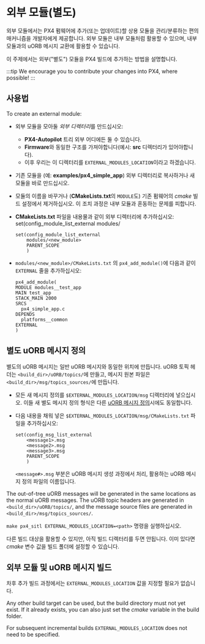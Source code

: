 # 외부 모듈(별도)

외부 모듈에서는 PX4 펌웨어에 추가(또는 업데이트)할 상용 모듈을 관리/분류하는 편의 매커니즘을 개발자에게 제공합니다. 외부 모듈은 내부 모듈처럼 활용할 수 있으며, 내부 모듈과의 uORB 메시지 교환에 활용할 수 있습니다.

이 주제에서는 외부("별도") 모듈을 PX4 빌드에 추가하는 방법을 설명합니다.

:::tip
We encourage you to contribute your changes into PX4, where possible!
:::

## 사용법

To create an external module:

- 외부 모듈을 모아둘 *외부 디렉터리*를 만드십시오:
  - **PX4-Autopilot** 트리 외부 어디에든 둘 수 있습니다.
  - **Firmware**와 동일한 구조를 가져야합니다(예시: **src** 디렉터리가 있어야합니다).
  - 이후 우리는 이 디렉터리를 `EXTERNAL_MODULES_LOCATION`이라고 하겠습니다.
- 기존 모듈을 (예: **examples/px4_simple_app**) 외부 디렉터리로 복사하거나 새 모듈을 바로 만드십시오.
- 모듈의 이름을 바꾸거나 (**CMakeLists.txt**의 `MODULE`도) 기존 펌웨어의 *cmake*  빌드 설정에서 제거하십시오. 이 조치 과정은 내부 모듈과 혼동하는 문제를 피합니다.
- **CMakeLists.txt** 파일을 내용물과 같이 외부 디렉터리에 추가하십시오: set(config_module_list_external modules/
  ```
  set(config_module_list_external
      modules/<new_module>
      PARENT_SCOPE
      )
  ```
- `modules/<new_module>/CMakeLists.txt` 의 `px4_add_module()`에 다음과 같이 `EXTERNAL` 줄을 추가하십시오:

  ```
  px4_add_module(
  MODULE modules__test_app
  MAIN test_app
  STACK_MAIN 2000
  SRCS
    px4_simple_app.c
  DEPENDS
    platforms__common
  EXTERNAL
  )
  ```


## 별도 uORB 메시지 정의

별도의 uORB 메시지는 일반 uORB 메시지와 동일한 위치에 만듭니다. uORB 토픽 헤더는 `<build_dir>/uORB/topics/`에 만들고, 메시지 원본 파일은  `<build_dir>/msg/topics_sources/`에 만듭니다.

- 모든 새 메시지 정의를 `$EXTERNAL_MODULES_LOCATION/msg` 디렉터리에 넣으십시오. 이들 새 별도 메시지 정의 형식은 다른  [uORB 메시지 정의](../middleware/uorb.md#adding-a-new-topic)시에도 동일합니다.
- 다음 내용을 채워 넣은 `$EXTERNAL_MODULES_LOCATION/msg/CMakeLists.txt` 파일을 추가하십시오:

  ```
  set(config_msg_list_external
      <message1>.msg
      <message2>.msg
      <message3>.msg
      PARENT_SCOPE
      )
  ```
  `<message#>.msg` 부분은 uORB 메시지 생성 과정에서 처리, 활용하는 uORB 메시지 정의 파일의 이름입니다.

The out-of-tree uORB messages will be generated in the same locations as the normal uORB messages. The uORB topic headers are generated in `<build_dir>/uORB/topics/`, and the message source files are generated in `<build_dir>/msg/topics_sources/`.

`make px4_sitl EXTERNAL_MODULES_LOCATION=<path>` 명령을 실행하십시오.

다른 빌드 대상을 활용할 수 있지만, 아직 빌드 디렉터리를 두면 안됩니다. 이미 있다면 *cmake* 변수 값을 빌드 폴더에 설정할 수 있습니다.


## 외부 모듈 및 uORB 메시지 빌드

차후 추가 빌드 과정에서는 `EXTERNAL_MODULES_LOCATION` 값을 지정할 필요가 없습니다.

Any other build target can be used, but the build directory must not yet exist. If it already exists, you can also just set the *cmake* variable in the build folder.

For subsequent incremental builds `EXTERNAL_MODULES_LOCATION` does not need to be specified.
